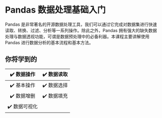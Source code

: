 # Pandas 数据处理基础入门

Pandas 是非常著名的开源数据处理工具，我们可以通过它完成对数据集进行快速读取、转换、过滤、分析等一系列操作。除此之外，Pandas 拥有强大的缺失数据处理与数据透视功能，可谓是数据预处理中的必备利器。本课程主要讲解使用 Pandas 进行数据分析的基本流程和基本方法。

## 你将学到的

| :heavy_check_mark: 数据操作  | :heavy_check_mark: 数据读取 |
|:------------------------:|:-----------------------:|
| :heavy_check_mark: 基本操作  | :heavy_check_mark: 数据选择 |
| :heavy_check_mark: 数据增删  | :heavy_check_mark: 数据填充 |
| :heavy_check_mark: 数据可视化 |                         |
